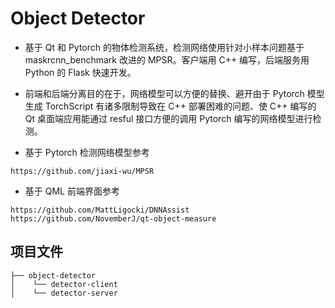 Object Detector
==== 
- 基于 Qt 和 Pytorch 的物体检测系统，检测网络使用针对小样本问题基于 maskrcnn_benchmark 改进的 MPSR。客户端用 C++ 编写，后端服务用 Python 的 Flask 快速开发。

- 前端和后端分离目的在于，网络模型可以方便的替换、避开由于 Pytorch 模型生成 TorchScript 有诸多限制导致在 C++ 部署困难的问题、使 C++ 编写的 Qt 桌面端应用能通过 resful 接口方便的调用 Pytorch 编写的网络模型进行检测。

- 基于 Pytorch 检测网络模型参考

~~~
https://github.com/jiaxi-wu/MPSR
~~~
- 基于 QML 前端界面参考
~~~
https://github.com/MattLigocki/DNNAssist
https://github.com/NovemberJ/qt-object-measure
~~~
## 项目文件
~~~     
├── object-detector           
│    └── detector-client
│    └── detector-server
~~~
